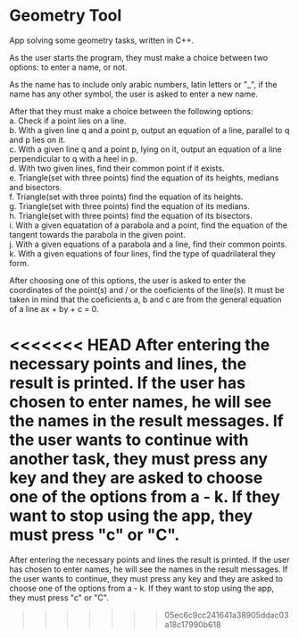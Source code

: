 # Geometry Tool
App solving some geometry tasks, written in C++.

As the user starts the program, they must make a choice between two options: to enter a name, or not.

As the name has to include only arabic numbers, latin letters or "_", if the name has any other symbol, the user is asked to enter a new name.

After that they must make a choice between the following options:  
a. Check if a point lies on a line.  
b. With a given line q and a point p, output an equation of a line, parallel to q and p lies on it.  
c. With a given line q and a point p, lying on it, output an equation of a line perpendicular to q with a heel in p.  
d. With two given lines, find their common point if it exists.  
e. Triangle(set with three points) find the equation of its heights, medians and bisectors.  
f. Triangle(set with three points) find the equation of its heights.  
g. Triangle(set with three points) find the equation of its medians.  
h. Triangle(set with three points) find the equation of its bisectors.  
i. With a given equatation of a parabola and a point, find the equation of the tangent towards the parabola in the given point.  
j. With a given equations of a parabola and a line, find their common points.  
k. With a given equations of four lines, find the type of quadrilateral they form.

After choosing one of this options, the user is asked to enter the coordinates of the point(s) and / or the coeficients of the line(s). It must be taken in mind that the coeficients a, b and c are from the general equation of a line ax + by + c = 0.  

<<<<<<< HEAD
After entering the necessary points and lines, the result is printed. If the user has chosen to enter names, he will see the names in the result messages. If the user wants to continue with another task, they must press any key and they are asked to choose one of the options from a - k. If they want to stop using the app, they must press "c" or "C".
=======
After entering the necessary points and lines the result is printed. If the user has chosen to enter names, he will see the names in the result messages. If the user wants to continue, they must press any key and they are asked to choose one of the options from a - k. If they want to stop using the app, they must press "c" or "C".
>>>>>>> 05ec6c9cc241641a38905ddac03a18c17990b618
